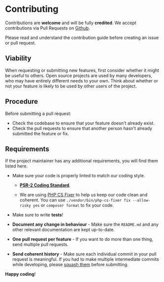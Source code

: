 # Contributing

Contributions are **welcome** and will be fully **credited**. We accept contributions via Pull Requests on [Github](https://github.com/Elhebert/laravel-preset).

Please read and understand the contribution guide before creating an issue or pull request.

## Viability

When requesting or submitting new features, first consider whether it might be useful to others. Open
source projects are used by many developers, who may have entirely different needs to your own. Think about
whether or not your feature is likely to be used by other users of the project.

## Procedure

Before submitting a pull request:

- Check the codebase to ensure that your feature doesn't already exist.
- Check the pull requests to ensure that another person hasn't already submitted the feature or fix.

## Requirements

If the project maintainer has any additional requirements, you will find them listed here.

- Make sure your code is properly linted to match our coding style. 
    - **[PSR-2 Coding Standard](https://github.com/php-fig/fig-standards/blob/master/accepted/PSR-2-coding-style-guide.md)**.

    - We are using [PHP CS Fixer](https://github.com/FriendsOfPHP/PHP-CS-Fixer) to help us keep our code clean and coherent. You can use `./vendor/bin/php-cs-fixer fix --allow-risky yes` or `composer format` to fix your code.

- Make sure to write **tests**!

- **Document any change in behaviour** - Make sure the `README.md` and any other relevant documentation are kept up-to-date.

- **One pull request per feature** - If you want to do more than one thing, send multiple pull requests.

- **Send coherent history** - Make sure each individual commit in your pull request is meaningful. If you had to make multiple intermediate commits while developing, please [squash them](http://www.git-scm.com/book/en/v2/Git-Tools-Rewriting-History#Changing-Multiple-Commit-Messages) before submitting.

**Happy coding**!
